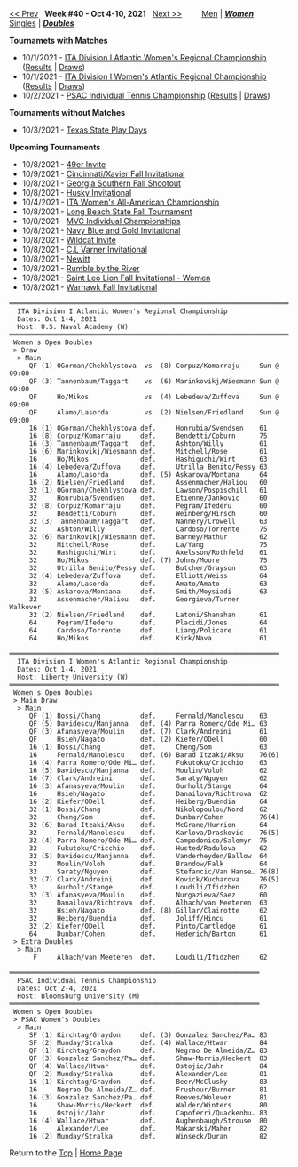 <a name="top"></a>[<< Prev](women_doubles_2139.md) &nbsp; **Week #40 - Oct 4-10, 2021** &nbsp; [Next >>](women_doubles_2141.md) &nbsp;&nbsp;&nbsp;&nbsp;&nbsp;&nbsp;&nbsp; [Men](./men_doubles_2140.md) &#124; [***Women***](./women_doubles_2140.md) &nbsp;&nbsp;&nbsp;&nbsp;&nbsp; [Singles](./women_singles_2140.md) &#124; [***Doubles***](./women_doubles_2140.md)

**Tournamets with Matches**  
- 10/1/2021 - [ITA Division I Atlantic Women's Regional Championship](#21-03077) ([Results](#21-03077) &#124; <a href="https://colleges.wearecollegetennis.com/competitions/USNavalAcademyW/Tournaments/Overview/EB66D8AE-2B72-4A34-AF59-E6C67DA9A6D8" target="_blank">Draws</a>)  
- 10/1/2021 - [ITA Division I Women's Atlantic Regional Championship](#21-54831) ([Results](#21-54831) &#124; <a href="https://colleges.wearecollegetennis.com/competitions/LibertyUniversityW/Tournaments/Overview/C52564C8-3C18-4053-9A72-29E45A0B7B93" target="_blank">Draws</a>)  
- 10/2/2021 - [PSAC Individual Tennis Championship](#21-08096) ([Results](#21-08096) &#124; <a href="https://colleges.wearecollegetennis.com/competitions/BloomsburgUniversityM/Tournaments/Overview/9C9FD25D-5DFE-447C-B77B-66779A3043D4" target="_blank">Draws</a>)  

**Tournaments without Matches**  
- 10/3/2021 - <a href="https://colleges.wearecollegetennis.com/competitions/TexasStateUSanMarcosW/Tournaments/Overview/E55B506B-A548-43FC-8A20-46DAF11BD336" target="_blank">Texas State Play Days</a>  

**Upcoming Tournaments**  
- 10/8/2021 - <a href="https://colleges.wearecollegetennis.com/competitions/UNCCharlotteW/Tournaments/Overview/928AA6BE-846A-430B-89FA-222F70E8CCBB" target="_blank">49er Invite</a>  
- 10/9/2021 - <a href="https://colleges.wearecollegetennis.com/competitions/UniversityOfCincinnatiW/Tournaments/Overview/B236EDCE-427F-4321-AE87-AD3F3A8FB326" target="_blank">Cincinnati/Xavier Fall Invitational</a>  
- 10/8/2021 - <a href="https://colleges.wearecollegetennis.com/competitions/GeorgiaSouthernUniversityW/Tournaments/Overview/786347CE-968D-49AF-86B6-AE9394B881DC" target="_blank">Georgia Southern Fall Shootout</a>  
- 10/8/2021 - <a href="https://colleges.wearecollegetennis.com/competitions/UniversityOfWashingtonW/Tournaments/Overview/D65D4068-5982-45E7-84BC-99BBD165724E" target="_blank">Husky Invitational</a>  
- 10/4/2021 - <a href="https://colleges.wearecollegetennis.com/competitions/ITA/Tournaments/Overview/B19460E5-6590-4ECD-B42F-E38FB40E4E0B" target="_blank">ITA Women's All-American Championship</a>  
- 10/8/2021 - <a href="https://colleges.wearecollegetennis.com/competitions/LongBeachStateUnivW/Tournaments/Overview/2DA2FE11-5CCE-4140-94C9-8E6CB1763488" target="_blank">Long Beach State Fall Tournament</a>  
- 10/8/2021 - <a href="https://colleges.wearecollegetennis.com/competitions/ValparaisoUniversityW/Tournaments/Overview/B904C732-831F-4CCF-A9CB-89AC1D5C58BB" target="_blank">MVC Individual Championships</a>  
- 10/8/2021 - <a href="https://colleges.wearecollegetennis.com/competitions/USNavalAcademyW/Tournaments/Overview/BA928D6A-090B-41A5-8693-10CCFB0E699C" target="_blank">Navy Blue and Gold Invitational</a>  
- 10/8/2021 - <a href="https://colleges.wearecollegetennis.com/competitions/NorthwesternUniversityW/Tournaments/Overview/8B95BB2A-65A5-405B-8ED4-06CABB9BE847" target="_blank">Wildcat Invite</a>  
- 10/8/2021 - <a href="https://colleges.wearecollegetennis.com/competitions/RollinsCollegeM/Tournaments/Overview/3CD48F05-0A53-43AA-90D0-6464D0615B24" target="_blank">C.L Varner Invitational</a>  
- 10/8/2021 - <a href="https://colleges.wearecollegetennis.com/competitions/SmithCollegeW/Tournaments/Overview/D0EE6286-4362-4A11-82BA-0577E48A7B64" target="_blank">Newitt</a>  
- 10/8/2021 - <a href="https://colleges.wearecollegetennis.com/competitions/NortheasternStateUW/Tournaments/Overview/6CDF33CD-A0E5-4CA9-BD9D-2F5B12B0FE50" target="_blank">Rumble by the River</a>  
- 10/8/2021 - <a href="https://colleges.wearecollegetennis.com/competitions/SaintLeoUniversityW/Tournaments/Overview/CD3EA260-EE7B-4CC4-AEAD-3B2FCD79FEE4" target="_blank">Saint Leo Lion Fall Invitational - Women</a>  
- 10/8/2021 - <a href="https://colleges.wearecollegetennis.com/competitions/UnivOfWisconsinWhitewaterW/Tournaments/Overview/0D92B574-F815-4CD2-9DB5-9DE635B3C608" target="_blank">Warhawk Fall Invitational</a>  

<a name="21-03077"></a>
~~~
══════════════════════════════════════════════════════════════════════════
  ITA Division I Atlantic Women's Regional Championship
  Dates: Oct 1-4, 2021
  Host: U.S. Naval Academy (W)
══════════════════════════════════════════════════════════════════════════
 Women's Open Doubles
 > Draw
  > Main
     QF (1) OGorman/Chekhlystova  vs  (8) Corpuz/Komarraju     Sun @ 09:00
     QF (3) Tannenbaum/Taggart    vs  (6) Marinkovikj/Wiesmann Sun @ 09:00
     QF     Ho/Mikos              vs  (4) Lebedeva/Zuffova     Sun @ 09:00
     QF     Alamo/Lasorda         vs  (2) Nielsen/Friedland    Sun @ 09:00
     16 (1) OGorman/Chekhlystova def.     Honrubia/Svendsen    61
     16 (8) Corpuz/Komarraju     def.     Bendetti/Coburn      75
     16 (3) Tannenbaum/Taggart   def.     Ashton/Willy         61
     16 (6) Marinkovikj/Wiesmann def.     Mitchell/Rose        61
     16     Ho/Mikos             def.     Hashiguchi/Wirt      63
     16 (4) Lebedeva/Zuffova     def.     Utrilla Benito/Pessy 63
     16     Alamo/Lasorda        def. (5) Askarova/Montana     64
     16 (2) Nielsen/Friedland    def.     Assenmacher/Haliou   60
     32 (1) OGorman/Chekhlystova def.     Lawson/Pospischill   61
     32     Honrubia/Svendsen    def.     Etienne/Jankovic     60
     32 (8) Corpuz/Komarraju     def.     Pegram/Ifederu       60
     32     Bendetti/Coburn      def.     Weinberg/Hirsch      60
     32 (3) Tannenbaum/Taggart   def.     Nannery/Crowell      63
     32     Ashton/Willy         def.     Cardoso/Torrente     75
     32 (6) Marinkovikj/Wiesmann def.     Barney/Mathur        62
     32     Mitchell/Rose        def.     La/Yang              75
     32     Hashiguchi/Wirt      def.     Axelsson/Rothfeld    61
     32     Ho/Mikos             def. (7) Johns/Moore          75
     32     Utrilla Benito/Pessy def.     Butcher/Grayson      63
     32 (4) Lebedeva/Zuffova     def.     Elliott/Weiss        64
     32     Alamo/Lasorda        def.     Amato/Amato          63
     32 (5) Askarova/Montana     def.     Smith/Moysiadi       63
     32     Assenmacher/Haliou   def.     Georgieva/Turner     Walkover
     32 (2) Nielsen/Friedland    def.     Latoni/Shanahan      61
     64     Pegram/Ifederu       def.     Placidi/Jones        64
     64     Cardoso/Torrente     def.     Liang/Policare       61
     64     Ho/Mikos             def.     Kirk/Nava            61
~~~

<a name="21-54831"></a>
~~~
════════════════════════════════════════════════════════════════════
  ITA Division I Women's Atlantic Regional Championship
  Dates: Oct 1-4, 2021
  Host: Liberty University (W)
════════════════════════════════════════════════════════════════════
 Women's Open Doubles
 > Main Draw
  > Main
     QF (1) Bossi/Chang          def.     Fernald/Manolescu    63
     QF (5) Davidescu/Manjanna   def. (4) Parra Romero/Ode Mi… 63
     QF (3) Afanasyeva/Moulin    def. (7) Clark/Andreini       61
     QF     Hsieh/Nagato         def. (2) Kiefer/ODell         60
     16 (1) Bossi/Chang          def.     Cheng/Som            63
     16     Fernald/Manolescu    def. (6) Barad Itzaki/Aksu    76(6)
     16 (4) Parra Romero/Ode Mi… def.     Fukutoku/Cricchio    63
     16 (5) Davidescu/Manjanna   def.     Moulin/Voloh         62
     16 (7) Clark/Andreini       def.     Saraty/Nguyen        62
     16 (3) Afanasyeva/Moulin    def.     Gurholt/Stange       64
     16     Hsieh/Nagato         def.     Danailova/Richtrova  62
     16 (2) Kiefer/ODell         def.     Heiberg/Buendia      64
     32 (1) Bossi/Chang          def.     Nikolopoulou/Nord    62
     32     Cheng/Som            def.     Dunbar/Cohen         76(4)
     32 (6) Barad Itzaki/Aksu    def.     McGrane/Hurrion      64
     32     Fernald/Manolescu    def.     Karlova/Draskovic    76(5)
     32 (4) Parra Romero/Ode Mi… def.     Campodonico/Salemyr  75
     32     Fukutoku/Cricchio    def.     Husted/Radulova      62
     32 (5) Davidescu/Manjanna   def.     Vanderheyden/Ballow  64
     32     Moulin/Voloh         def.     Brandow/Falk         64
     32     Saraty/Nguyen        def.     Stefancic/Van Hanse… 76(8)
     32 (7) Clark/Andreini       def.     Kovick/Kucharova     76(5)
     32     Gurholt/Stange       def.     Loudili/Ifidzhen     62
     32 (3) Afanasyeva/Moulin    def.     Nurgazieva/Saez      60
     32     Danailova/Richtrova  def.     Alhach/van Meeteren  63
     32     Hsieh/Nagato         def. (8) Gillar/Clairotte     62
     32     Heiberg/Buendia      def.     Joliff/Hincu         61
     32 (2) Kiefer/ODell         def.     Pinto/Cartledge      61
     64     Dunbar/Cohen         def.     Hederich/Barton      61
 > Extra Doubles
  > Main
      F     Alhach/van Meeteren  def.     Loudili/Ifidzhen     62
~~~

<a name="21-08096"></a>
~~~
═══════════════════════════════════════════════════════════════
  PSAC Individual Tennis Championship
  Dates: Oct 2-4, 2021
  Host: Bloomsburg University (M)
═══════════════════════════════════════════════════════════════
 Women's Open Doubles
 > PSAC Women's Doubles
  > Main
     SF (1) Kirchtag/Graydon     def. (3) Gonzalez Sanchez/Pa… 83
     SF (2) Munday/Stralka       def. (4) Wallace/Htwar        84
     QF (1) Kirchtag/Graydon     def.     Negrao De Almeida/Z… 83
     QF (3) Gonzalez Sanchez/Pa… def.     Shaw-Morris/Heckert  83
     QF (4) Wallace/Htwar        def.     Ostojic/Jahr         84
     QF (2) Munday/Stralka       def.     Alexander/Lee        81
     16 (1) Kirchtag/Graydon     def.     Beer/McClusky        83
     16     Negrao De Almeida/Z… def.     Frushour/Burner      81
     16 (3) Gonzalez Sanchez/Pa… def.     Reeves/Wolever       81
     16     Shaw-Morris/Heckert  def.     Walder/Winters       80
     16     Ostojic/Jahr         def.     Capoferri/Quackenbu… 83
     16 (4) Wallace/Htwar        def.     Aughenbaugh/Strouse  80
     16     Alexander/Lee        def.     Makarski/Maher       82
     16 (2) Munday/Stralka       def.     Winseck/Duran        82
~~~

Return to the [Top](./women_doubles_2140.md) &#124; [Home Page](../../index.md)